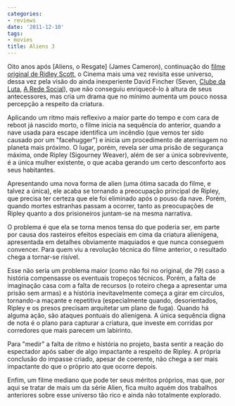 ```yaml
---
categories:
- reviews
date: '2011-12-10'
tags:
- movies
title: Aliens 3
---
```


Oito anos após [Aliens, o Resgate] (James Cameron), continuação do [filme original de Ridley Scott], o Cinema mais uma vez revisita esse universo, dessa vez pela visão do ainda inexperiente David Fincher (Seven, [Clube da Luta], [A Rede Social]), que não conseguiu enriquecê-lo à altura de seus antecessores, mas cria um drama que no mínimo aumenta um pouco nossa percepção a respeito da criatura.

Aplicando um ritmo mais reflexivo a maior parte do tempo e com cara de reboot já nascido morto, o filme inicia na sequência do anterior, quando a nave usada para escape identifica um incêndio (que vemos ter sido causado por um "facehugger") e inicia um procedimento de aterrisagem no planeta mais próximo. O lugar, porém, revela ser uma prisão de segurança máxima, onde Ripley (Sigourney Weaver), além de ser a única sobrevivente, é a única mulher existente, o que acaba gerando um certo desconforto aos seus habitantes.

Apresentando uma nova forma de alien (uma ótima sacada do filme, e talvez a única), ele acaba se tornando a preocupação principal de Ripley, que precisa ter certeza que ele foi eliminado após o pouso da nave. Porém, quando mortes estranhas passam a ocorrer, tanto as preocupações de Ripley quanto a dos prisioneiros juntam-se na mesma narrativa.

O problema é que ela se torna menos tensa do que poderia ser, em parte por causa dos rasteiros efeitos especiais em cima da criatura alienígena, apresentada em detalhes obviamente maquiados e que nunca conseguem convencer. Para quem viu a revolução técnica do filme anterior, o resultado chega a tornar-se risível.

Esse não seria um problema maior (como não foi no original, de 79) caso a história compensasse os eventuais tropeços técnicos. Porém, a falta de imaginação casa com a falta de recursos (o roteiro chega a apresentar uma prisão sem armas) e a história inevitavelmente começa a girar em círculos, tornando-a maçante e repetitiva (especialmente quando, desorientados, Ripley e os presos precisam arquitetar um plano de fuga). Quando há alguma ação, são ataques pontuais do alienígena. A única sequência digna de nota é o plano para capturar a criatura, que investe em corridas por corredores que mais parecem um labirinto. 

Para "medir" a falta de ritmo e história no projeto, basta sentir a reação do espectador após saber de algo impactante a respeito de Ripley. A própria conclusão do impasse criado, apesar de coerente, não chega a ser mais impactante do que o próprio ato que ocorre depois.

Enfim, um filme mediano que pode ter seus méritos próprios, mas que, por aqui se tratar de mais um da série Alien, fica muito aquém dos trabalhos anteriores sobre esse universo tão rico e ainda não totalmente explorado.

[A Rede Social]: /a-rede-social
[Aliens, o Retorno]: /aliens-o-resgate
[Clube da Luta]: /clube-da-luta
[filme original de Ridley Scott]: /alien-o-oitavo-passageiro
